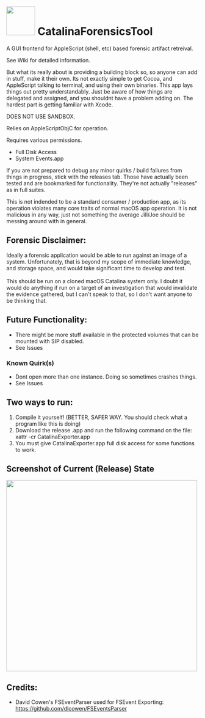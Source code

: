 # <img src="https://i.imgur.com/cGllffv.png" width="75" height="75" /> CatalinaForensicsTool 
A GUI frontend for AppleScript (shell, etc) based forensic artifact retreival. 

See Wiki for detailed information. 

But what its really about is providing a building block so, so anyone can add in stuff, make it their own. Its not exactly simple to get Cocoa, and AppleScript talking to terminal, and using their own binaries. This app lays things out pretty understandably. Just be aware of how things are delegated and assigned, and you shouldnt have a problem adding on. The hardest part is getting familiar with Xcode. 

DOES NOT USE SANDBOX. 

Relies on AppleScriptObjC for operation. 

Requires various permissions.
* Full Disk Access
* System Events.app

If you are not prepared to debug any minor quirks / build failures from things in progress, stick with the releases tab. Those have actually been tested and are bookmarked for functionality. They're not actually "releases" as in full suites. 

This is not indended to be a standard consumer / production app, as its operation violates many core traits of normal macOS app operation. It is not malicious in any way, just not something the average Jill/Joe should be messing around with in general. 

## Forensic Disclaimer:
Ideally a forensic application would be able to run against an image of a system. Unfortunately, that is beyond my scope of immediate knowledge, and storage space, and would take significant time to develop and test. 
<br><br>
This should be run on a cloned macOS Catalina system only. I doubt it would do anything if run on a target of an investigation that would invalidate the evidence gathered, but I can't speak to that, so I don't want anyone to be thinking that. 

## Future Functionality:
* There might be more stuff available in the protected volumes that can be mounted with SIP disabled. 
* See Issues


### Known Quirk(s)
* Dont open more than one instance. Doing so sometimes crashes things.  
* See Issues


## Two ways to run:
1. Compile it yourself! (BETTER, SAFER WAY. You should check what a program like this is doing)
2. Download the release .app and run the following command on the file:
xattr -cr CatalinaExporter.app
3. You must give CatalinaExporter.app full disk access for some functions to work. 

## Screenshot of Current (Release) State
<img src="https://i.imgur.com/vWfg3XB.png" width="500" />


## Credits:
* David Cowen's FSEventParser used for FSEvent Exporting: https://github.com/dlcowen/FSEventsParser <br>
